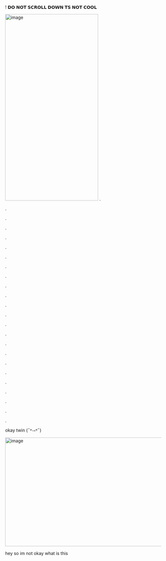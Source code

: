 ! 𝗗𝗢 𝗡𝗢𝗧 𝗦𝗖𝗥𝗢𝗟𝗟 𝗗𝗢𝗪𝗡 𝗧𝗦  𝗡𝗢𝗧 𝗖𝗢𝗢𝗟

<img width="300" height="600" alt="image" src="https://github.com/user-attachments/assets/f7dd870b-8902-4932-975c-9268f5139fc9" />
.









.











.




.




































.





.










.










.










.












.
















.















.










.
















.







.













.










.









.









.








.









.









.









.









.






okay twin (˶˃⤙˂˶)











<img width="701" height="350" alt="image" src="https://github.com/user-attachments/assets/c253969f-3fd2-4812-8be4-947225089891" />


hey so im not okay what is this





